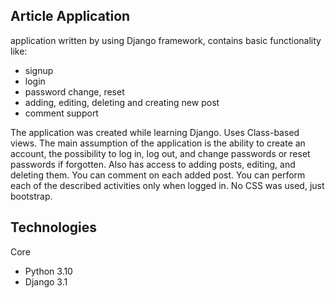 ## Article Application
application written by using Django framework, contains basic functionality like:
* signup
* login 
* password change, reset
* adding, editing, deleting and creating new post
* comment support


The application was created while learning Django. Uses Class-based views. 
The main assumption of the application is the ability to create an account, the possibility to log in, log out, and change passwords or reset passwords if forgotten. 
Also has access to adding posts, editing, and deleting them. 
You can comment on each added post. You can perform each of the described activities only when logged in. 
No CSS was used, just bootstrap. 


## Technologies
Core
* Python 3.10
* Django 3.1
